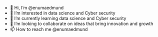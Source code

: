 - 👋 Hi, I’m @enumaedmund
- 👀 I’m interested in data science and Cyber security
- 🌱 I’m currently learning data science and Cyber security
- 💞️ I’m looking to collaborate on ideas that bring innovation and growth
- 📫 How to reach me @enumaedmund

<!---
enumaedmund/enumaedmund is a ✨ special ✨ repository because its `README.md` (this file) appears on your GitHub profile.
You can click the Preview link to take a look at your changes.
--->
